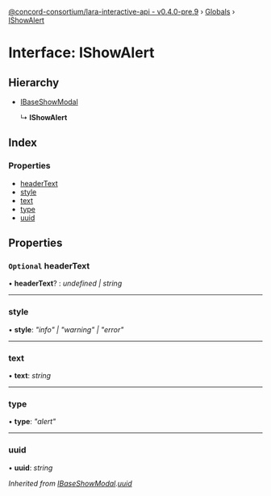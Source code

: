 [@concord-consortium/lara-interactive-api - v0.4.0-pre.9](../README.md) › [Globals](../globals.md) › [IShowAlert](ishowalert.md)

# Interface: IShowAlert

## Hierarchy

* [IBaseShowModal](ibaseshowmodal.md)

  ↳ **IShowAlert**

## Index

### Properties

* [headerText](ishowalert.md#optional-headertext)
* [style](ishowalert.md#style)
* [text](ishowalert.md#text)
* [type](ishowalert.md#type)
* [uuid](ishowalert.md#uuid)

## Properties

### `Optional` headerText

• **headerText**? : *undefined | string*

___

###  style

• **style**: *"info" | "warning" | "error"*

___

###  text

• **text**: *string*

___

###  type

• **type**: *"alert"*

___

###  uuid

• **uuid**: *string*

*Inherited from [IBaseShowModal](ibaseshowmodal.md).[uuid](ibaseshowmodal.md#uuid)*
